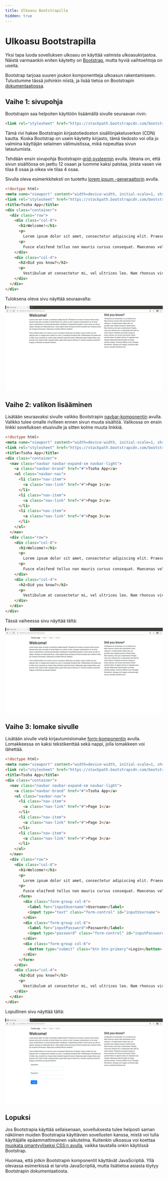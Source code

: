 ```yaml
---
title: Ulkoasu Bootstrapilla
hidden: true
---
```


# Ulkoasu Bootstrapilla

Yksi tapa luoda sovelluksen ulkoasu on käyttää valmista ulkoasukirjastoa. Näistä varmaankin eniten käytetty on [Bootstrap](https://getbootstrap.com/), mutta hyviä vaihtoehtoja on useita.

Bootstrap tarjoaa suuren joukon komponentteja ulkoasun rakentamiseen. Tutustumme tässä joihinkin niistä, ja lisää tietoa on Bootstrapin [dokumentaatiossa](https://getbootstrap.com/docs/4.5/getting-started/introduction/).

## Vaihe 1: sivupohja

Bootstrapin saa helpoiten käyttöön lisäämällä sivulle seuraavan rivin:

```html
<link rel="stylesheet" href="https://stackpath.bootstrapcdn.com/bootstrap/4.5.0/css/bootstrap.min.css">
```

Tämä rivi hakee Bootstrapin kirjastotiedoston sisällönjakeluverkon (CDN) kautta. Koska Bootstrap on usein käytetty kirjasto, tämä tiedosto voi olla jo valmiina käyttäjän selaimen välimuistissa, mikä nopeuttaa sivun latautumista.

Tehdään ensin sivupohja Bootstrapin [grid-systeemin](https://getbootstrap.com/docs/4.5/layout/grid/) avulla. Ideana on, että sivun sisältöosa on jaettu 12 osaan ja luomme kaksi palstaa, joista vasen vie tilaa 8 osaa ja oikea vie tilaa 4 osaa.

Sivulla oleva esimerkkiteksti on tuotettu [lorem ipsum -generaattorin](https://www.lipsum.com/) avulla.

```html
<!doctype html>
<meta name="viewport" content="width=device-width, initial-scale=1, shrink-to-fit=no">
<link rel="stylesheet" href="https://stackpath.bootstrapcdn.com/bootstrap/4.5.0/css/bootstrap.min.css">
<title>Tsoha App</title>
<div class="container">
  <div class="row">
    <div class="col-8">
      <h1>Welcome!</h1>
      <p>
        Lorem ipsum dolor sit amet, consectetur adipiscing elit. Praesent nec massa a massa viverra luctus. Aenean ante nibh, convallis sit amet finibus vel, viverra ut ante. Quisque condimentum mi sit amet turpis condimentum, sit amet gravida libero vestibulum. Suspendisse potenti. Fusce varius ac odio at aliquet. Quisque at malesuada lacus. Class aptent taciti sociosqu ad litora torquent per conubia nostra, per inceptos himenaeos. Maecenas molestie efficitur eleifend.
      <p>
        Fusce eleifend tellus non mauris cursus consequat. Maecenas vel sapien viverra, mattis est non, aliquam ante. In magna enim, pretium ac sem a, consequat tincidunt nibh. Pellentesque id tristique dui. In tellus risus, tincidunt ac massa vitae, hendrerit euismod mauris. Maecenas eget congue libero, quis pulvinar sem. Etiam mollis vulputate tellus, eget mollis ipsum ultricies at. Vivamus maximus euismod magna, ut facilisis mi posuere lobortis.
    </div>
    <div class="col-4">
      <h2>Did you know?</h2>
      <p>
        Vestibulum at consectetur mi, vel ultrices leo. Nam rhoncus viverra velit, sed pretium tortor ultricies a. In ullamcorper metus sem, vel porttitor erat volutpat euismod. Nulla facilisi. Nam facilisis, odio quis condimentum fringilla, risus eros vehicula leo, a malesuada odio ante sit amet mauris. Praesent accumsan massa ut lorem pulvinar, non luctus erat laoreet. Etiam pulvinar libero at sapien lacinia, et vulputate nunc semper. Maecenas lobortis diam eu neque ultricies tempor. Vivamus efficitur eros ut feugiat fermentum. Quisque orci magna, commodo eget erat eu, tincidunt hendrerit nisl. 
    </div>
  </div>
</div>
```

Tuloksena oleva sivu näyttää seuraavalta:

<img class="screenshot-large" src="img/bootstrap1.png">

## Vaihe 2: valikon lisääminen

Lisätään seuraavaksi sivulle valikko Bootstrapin [navbar-komponentin](https://getbootstrap.com/docs/4.0/components/navbar/) avulla. Valikko tulee omalle rivilleen ennen sivun muuta sisältöä. Valikossa on ensin linkki sovelluksen etusivulle ja sitten kolme muuta linkkiä.

```html
<!doctype html>
<meta name="viewport" content="width=device-width, initial-scale=1, shrink-to-fit=no">
<link rel="stylesheet" href="https://stackpath.bootstrapcdn.com/bootstrap/4.5.0/css/bootstrap.min.css">
<title>Tsoha App</title>
<div class="container">
  <nav class="navbar navbar-expand-sm navbar-light">
    <a class="navbar-brand" href="#">Tsoha App</a>
    <ul class="navbar-nav">
      <li class="nav-item">
        <a class="nav-link" href="#">Page 1</a>
      </li>
      <li class="nav-item">
        <a class="nav-link" href="#">Page 2</a>
      </li>
      <li class="nav-item">
        <a class="nav-link" href="#">Page 3</a>
      </li>
    </ul>
  </nav>
  <div class="row">
    <div class="col-8">
      <h1>Welcome!</h1>
      <p>
        Lorem ipsum dolor sit amet, consectetur adipiscing elit. Praesent nec massa a massa viverra luctus. Aenean ante nibh, convallis sit amet finibus vel, viverra ut ante. Quisque condimentum mi sit amet turpis condimentum, sit amet gravida libero vestibulum. Suspendisse potenti. Fusce varius ac odio at aliquet. Quisque at malesuada lacus. Class aptent taciti sociosqu ad litora torquent per conubia nostra, per inceptos himenaeos. Maecenas molestie efficitur eleifend.
      <p>
        Fusce eleifend tellus non mauris cursus consequat. Maecenas vel sapien viverra, mattis est non, aliquam ante. In magna enim, pretium ac sem a, consequat tincidunt nibh. Pellentesque id tristique dui. In tellus risus, tincidunt ac massa vitae, hendrerit euismod mauris. Maecenas eget congue libero, quis pulvinar sem. Etiam mollis vulputate tellus, eget mollis ipsum ultricies at. Vivamus maximus euismod magna, ut facilisis mi posuere lobortis.
    </div>
    <div class="col-4">
      <h2>Did you know?</h2>
      <p>
        Vestibulum at consectetur mi, vel ultrices leo. Nam rhoncus viverra velit, sed pretium tortor ultricies a. In ullamcorper metus sem, vel porttitor erat volutpat euismod. Nulla facilisi. Nam facilisis, odio quis condimentum fringilla, risus eros vehicula leo, a malesuada odio ante sit amet mauris. Praesent accumsan massa ut lorem pulvinar, non luctus erat laoreet. Etiam pulvinar libero at sapien lacinia, et vulputate nunc semper. Maecenas lobortis diam eu neque ultricies tempor. Vivamus efficitur eros ut feugiat fermentum. Quisque orci magna, commodo eget erat eu, tincidunt hendrerit nisl. 
    </div>
  </div>
</div>
```

Tässä vaiheessa sivu näyttää tältä:

<img class="screenshot-large" src="img/bootstrap2.png">

## Vaihe 3: lomake sivulle

Lisätään sivulle vielä kirjautumislomake [form-komponentin](https://getbootstrap.com/docs/4.5/components/forms/) avulla. Lomakkeessa on kaksi tekstikenttää sekä nappi, jolla lomakkeen voi lähettää.

```html
<!doctype html>
<meta name="viewport" content="width=device-width, initial-scale=1, shrink-to-fit=no">
<link rel="stylesheet" href="https://stackpath.bootstrapcdn.com/bootstrap/4.5.0/css/bootstrap.min.css">
<title>Tsoha App</title>
<div class="container">
  <nav class="navbar navbar-expand-sm navbar-light">
    <a class="navbar-brand" href="#">Tsoha App</a>
    <ul class="navbar-nav">
      <li class="nav-item">
        <a class="nav-link" href="#">Page 1</a>
      </li>
      <li class="nav-item">
        <a class="nav-link" href="#">Page 2</a>
      </li>
      <li class="nav-item">
        <a class="nav-link" href="#">Page 3</a>
      </li>
    </ul>
  </nav>
  <div class="row">
    <div class="col-8">
      <h1>Welcome!</h1>
      <p>
        Lorem ipsum dolor sit amet, consectetur adipiscing elit. Praesent nec massa a massa viverra luctus. Aenean ante nibh, convallis sit amet finibus vel, viverra ut ante. Quisque condimentum mi sit amet turpis condimentum, sit amet gravida libero vestibulum. Suspendisse potenti. Fusce varius ac odio at aliquet. Quisque at malesuada lacus. Class aptent taciti sociosqu ad litora torquent per conubia nostra, per inceptos himenaeos. Maecenas molestie efficitur eleifend.
      <p>
        Fusce eleifend tellus non mauris cursus consequat. Maecenas vel sapien viverra, mattis est non, aliquam ante. In magna enim, pretium ac sem a, consequat tincidunt nibh. Pellentesque id tristique dui. In tellus risus, tincidunt ac massa vitae, hendrerit euismod mauris. Maecenas eget congue libero, quis pulvinar sem. Etiam mollis vulputate tellus, eget mollis ipsum ultricies at. Vivamus maximus euismod magna, ut facilisis mi posuere lobortis.
      <form>
        <div class="form-group col-6">
          <label for="inputUsername">Username</label>
          <input type="text" class="form-control" id="inputUsername">
        </div>
        <div class="form-group col-6">
          <label for="inputPassword">Password</label>
          <input type="password" class="form-control" id="inputPassword">
        </div>
        <div class="form-group col-6">
          <button type="submit" class="btn btn-primary">Login</button>
        </div>
      </form>
    </div>
    <div class="col-4">
      <h2>Did you know?</h2>
      <p>
        Vestibulum at consectetur mi, vel ultrices leo. Nam rhoncus viverra velit, sed pretium tortor ultricies a. In ullamcorper metus sem, vel porttitor erat volutpat euismod. Nulla facilisi. Nam facilisis, odio quis condimentum fringilla, risus eros vehicula leo, a malesuada odio ante sit amet mauris. Praesent accumsan massa ut lorem pulvinar, non luctus erat laoreet. Etiam pulvinar libero at sapien lacinia, et vulputate nunc semper. Maecenas lobortis diam eu neque ultricies tempor. Vivamus efficitur eros ut feugiat fermentum. Quisque orci magna, commodo eget erat eu, tincidunt hendrerit nisl. 
    </div>
  </div>
</div>
```

Lopullinen sivu näyttää tältä:

<img class="screenshot-large" src="img/bootstrap3.png">

## Lopuksi

Jos Bootstrapia käyttää sellaisenaan, sovelluksesta tulee helposti saman näköinen muiden Bootstrapia käyttävien sovellusten kanssa, mistä voi tulla käyttäjälle epäammattimainen vaikutelma. Kuitenkin ulkoasua voi koettaa [muokata omantyyliseksi CSS:n avulla](https://uxplanet.org/how-to-customize-bootstrap-b8078a011203), vaikka taustalla onkin käytössä Bootstrap.

Huomaa, että jotkin Bootstrapin komponentit käyttävät JavaScriptiä. Yllä olevassa esimerkissä ei tarvita JavaScriptiä, mutta lisätietoa asiasta löytyy Bootstrapin dokumentaatiosta.
